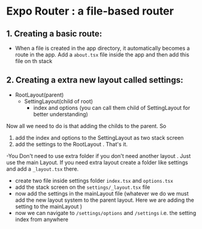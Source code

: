 # Expo Router : a file-based router

## 1. Creating a basic route:

- When a file is created in the app directory, it automatically becomes a route in the app. Add a `about.tsx` file inside the app and then add this file on th stack

## 2. Creating a extra new layout called settings:

- RootLayout(parent)
  - SettingLayout(child of root)
    - index and options (you can call them child of SettingLayout for better understanding)

Now all we need to do is that adding the childs to the parent. So

1. add the index and options to the SettingLayout as two stack screen
2. add the settings to the RootLayout . That's it.

-You Don't need to use extra folder if you don't need another layout . Just use the main Layout. If you need extra layout create a folder like settings and add a `_layout.tsx` there.

- create two file inside settings folder `index.tsx` and `options.tsx`
- add the stack screen on the `settings/_layout.tsx` file
- now add the settings in the mainLayout file (whatever we do we must add the new layout system to the parent layout. Here we are adding the setting to the mainLayout )
- now we can navigate to `/settings/options` and `/settings` i.e. the setting index from anywhere
